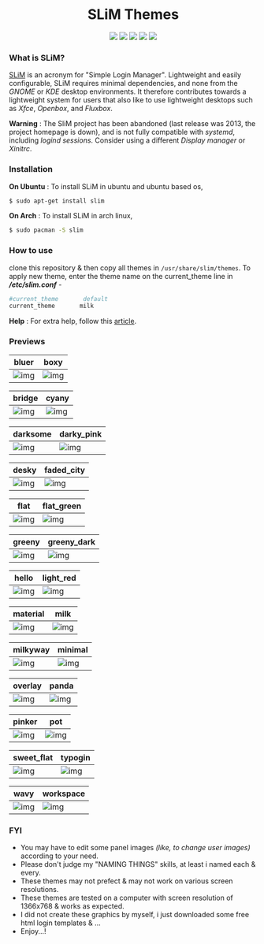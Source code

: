 <!-- ![slim_logo](https://raw.githubusercontent.com/adi1090x/slim_themes/master/previews/logo_slim.png) <br /> -->

<h1 align="center">SLiM Themes</h1>

<p align="center">
  <img src="https://img.shields.io/badge/Maintained%3F-Yes-green?style=for-the-badge">
  <img src="https://img.shields.io/github/license/adi1090x/slim_themes?style=for-the-badge">
  <img src="https://img.shields.io/github/stars/adi1090x/slim_themes?style=for-the-badge">
  <img src="https://img.shields.io/github/forks/adi1090x/slim_themes?color=teal&style=for-the-badge">
  <img src="https://img.shields.io/github/issues/adi1090x/slim_themes?color=violet&style=for-the-badge">
</p>

### What is SLiM?
[SLiM](https://sourceforge.net/projects/slim.berlios/) is an acronym for "Simple Login Manager". Lightweight and easily configurable, SLiM requires minimal dependencies, and none from the *GNOME* or *KDE* desktop environments. It therefore contributes towards a lightweight system for users that also like to use lightweight desktops such as *Xfce*, *Openbox*, and *Fluxbox*. 

**Warning** : The SliM project has been abandoned (last release was 2013, the project homepage is down), and is not fully compatible with *systemd*, including *logind sessions*. Consider using a different *Display manager* or *Xinitrc*.

### Installation

**On Ubuntu** : To install SLiM in ubuntu and ubuntu based os,

```sh
$ sudo apt-get install slim
```

**On Arch** : To install SLiM in arch linux,

```sh
$ sudo pacman -S slim
```

### How to use

clone this repository & then copy all themes in `/usr/share/slim/themes`.
To apply new theme, enter the theme name on the current_theme line in ***/etc/slim.conf*** -

```sh
#current_theme       default
current_theme       milk
```
**Help** : For extra help, follow this [article](https://wiki.archlinux.org/index.php/SLiM).

### Previews

bluer|boxy
|--|--|
![img](https://raw.githubusercontent.com/adi1090x/slim_themes/master/previews/bluer.png)|![img](https://raw.githubusercontent.com/adi1090x/slim_themes/master/previews/boxy.png)

bridge|cyany
|--|--|
![img](https://raw.githubusercontent.com/adi1090x/slim_themes/master/previews/bridge.png)|![img](https://raw.githubusercontent.com/adi1090x/slim_themes/master/previews/cayny.png)

darksome|darky_pink
|--|--|
![img](https://raw.githubusercontent.com/adi1090x/slim_themes/master/previews/darksome.png)|![img](https://raw.githubusercontent.com/adi1090x/slim_themes/master/previews/darky_pink.png)

desky|faded_city
|--|--|
![img](https://raw.githubusercontent.com/adi1090x/slim_themes/master/previews/desky.png)|![img](https://raw.githubusercontent.com/adi1090x/slim_themes/master/previews/faded_city.png)

flat|flat_green
|--|--|
![img](https://raw.githubusercontent.com/adi1090x/slim_themes/master/previews/flat.png)|![img](https://raw.githubusercontent.com/adi1090x/slim_themes/master/previews/flat_green.png)

greeny|greeny_dark
|--|--|
![img](https://raw.githubusercontent.com/adi1090x/slim_themes/master/previews/greeny.png)|![img](https://raw.githubusercontent.com/adi1090x/slim_themes/master/previews/greeny_dark.png)

hello|light_red
|--|--|
![img](https://raw.githubusercontent.com/adi1090x/slim_themes/master/previews/hello.png)|![img](https://raw.githubusercontent.com/adi1090x/slim_themes/master/previews/light_red.png)

material|milk
|--|--|
![img](https://raw.githubusercontent.com/adi1090x/slim_themes/master/previews/material.png)|![img](https://raw.githubusercontent.com/adi1090x/slim_themes/master/previews/milk.png)

milkyway|minimal
|--|--|
![img](https://raw.githubusercontent.com/adi1090x/slim_themes/master/previews/milkyway.png)|![img](https://raw.githubusercontent.com/adi1090x/slim_themes/master/previews/minimal.png)

overlay|panda
|--|--|
![img](https://raw.githubusercontent.com/adi1090x/slim_themes/master/previews/overlay.png)|![img](https://raw.githubusercontent.com/adi1090x/slim_themes/master/previews/panda.png)

pinker|pot
|--|--|
![img](https://raw.githubusercontent.com/adi1090x/slim_themes/master/previews/pinker.png)|![img](https://raw.githubusercontent.com/adi1090x/slim_themes/master/previews/pot.png)

sweet_flat|typogin
|--|--|
![img](https://raw.githubusercontent.com/adi1090x/slim_themes/master/previews/sweet_flat.png)|![img](https://raw.githubusercontent.com/adi1090x/slim_themes/master/previews/typogin.png)

wavy|workspace
|--|--|
![img](https://raw.githubusercontent.com/adi1090x/slim_themes/master/previews/wavy.png)|![img](https://raw.githubusercontent.com/adi1090x/slim_themes/master/previews/workspace.png) <br />

### FYI

- You may have to edit some panel images *(like, to change user images)* according to your need.
- Please don't judge my "NAMING THINGS" skills, at least i named each & every.
- These themes may not prefect & may not work on various screen resolutions.
- These themes are tested on a computer with screen resolution of 1366x768 & works as expected.
- I did not create these graphics by myself, i just downloaded some free html login templates & ...
- Enjoy...!
